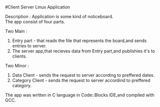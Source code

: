 #Client Server Linux Application 

Description : Аpplication is some kind of noticeboard.  
The app consist of four parts.
  
Two Main :  
1. Entry part - that reads the file that represents the board,and sends entries to server.  
2. The server app,that recieves data from Entry part,and publishies it's to clients.

Two Minor :  
1. Data Client - sends the request to server according to preffered dates.   
2. Category Client - sends the request to server accordind to preffered category.

The app was written in C language in Code::Blocks IDE,and compiled with GCC.
